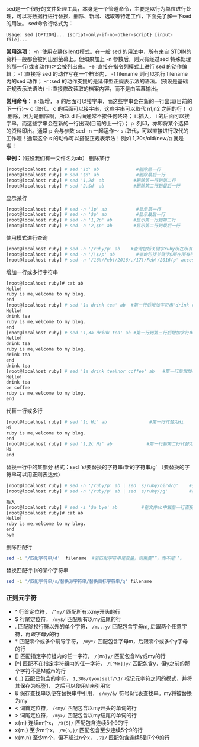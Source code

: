 sed是一个很好的文件处理工具，本身是一个管道命令，主要是以行为单位进行处理，可以将数据行进行替换、删除、新增、选取等特定工作，下面先了解一下sed的用法。
sed命令行格式为：
```
Usage: sed [OPTION]... {script-only-if-no-other-script} [input-file]...
```

**常用选项：**
-n ∶使用安静(silent)模式。在一般 sed 的用法中，所有来自 STDIN的资料一般都会被列出到萤幕上。但如果加上 -n 参数后，则只有经过sed 特殊处理的那一行(或者动作)才会被列出来。
-e ∶直接在指令列模式上进行 sed 的动作编辑；
-f ∶直接将 sed 的动作写在一个档案内， -f filename 则可以执行 filename 内的sed 动作；
-r ∶sed 的动作支援的是延伸型正规表示法的语法。(预设是基础正规表示法语法)
-i ∶直接修改读取的档案内容，而不是由萤幕输出。

**常用命令：**
a ∶新增， a 的后面可以接字串，而这些字串会在新的一行出现(目前的下一行)～
c ∶取代， c 的后面可以接字串，这些字串可以取代 n1,n2 之间的行！
d ∶删除，因为是删除啊，所以 d 后面通常不接任何咚咚；
i ∶插入， i 的后面可以接字串，而这些字串会在新的一行出现(目前的上一行)；
p ∶列印，亦即将某个选择的资料印出。通常 p 会与参数 sed -n 一起运作～
s ∶取代，可以直接进行取代的工作哩！通常这个 s 的动作可以搭配正规表示法！例如 1,20s/old/new/g 就是啦！

**举例：**（假设我们有一文件名为ab）
删除某行
```bash
[root@localhost ruby] # sed '1d' ab              #删除第一行
[root@localhost ruby] # sed '$d' ab              #删除最后一行
[root@localhost ruby] # sed '1,2d' ab           #删除第一行到第二行
[root@localhost ruby] # sed '2,$d' ab           #删除第二行到最后一行
```

显示某行
```bash
[root@localhost ruby] # sed -n '1p' ab           #显示第一行
[root@localhost ruby] # sed -n '$p' ab           #显示最后一行
[root@localhost ruby] # sed -n '1,2p' ab        #显示第一行到第二行
[root@localhost ruby] # sed -n '2,$p' ab        #显示第二行到最后一行
```

使用模式进行查询
```bash
[root@localhost ruby] # sed -n '/ruby/p' ab    #查询包括关键字ruby所在所有行
[root@localhost ruby] # sed -n '/\$/p' ab        #查询包括关键字$所在所有行，使用反斜线\屏蔽特殊含义
[root@localhost ruby] # sed -n '/16\/Feb\/2016/,/17\/Feb\/2016/p' access_log>20160216.log #列出nginx在某时间段的日志
```

增加一行或多行字符串
```bash
[root@localhost ruby]# cat ab
Hello!
ruby is me,welcome to my blog.
end
[root@localhost ruby] # sed '1a drink tea' ab  #第一行后增加字符串"drink tea"
Hello!
drink tea
ruby is me,welcome to my blog.
end
[root@localhost ruby] # sed '1,3a drink tea' ab #第一行到第三行后增加字符串"drink tea"
Hello!
drink tea
ruby is me,welcome to my blog.
drink tea
end
drink tea
[root@localhost ruby] # sed '1a drink tea\nor coffee' ab   #第一行后增加多行，使用换行符\n
Hello!
drink tea
or coffee
ruby is me,welcome to my blog.
end
```
代替一行或多行
```bash
[root@localhost ruby] # sed '1c Hi' ab                #第一行代替为Hi
Hi
ruby is me,welcome to my blog.
end
[root@localhost ruby] # sed '1,2c Hi' ab             #第一行到第二行代替为Hi
Hi
end
```

替换一行中的某部分
格式：sed 's/要替换的字符串/新的字符串/g'   （要替换的字符串可以用正则表达式）
```bash
[root@localhost ruby] # sed -n '/ruby/p' ab | sed 's/ruby/bird/g'    #替换ruby为bird
[root@localhost ruby] # sed -n '/ruby/p' ab | sed 's/ruby//g'        #删除ruby

插入
[root@localhost ruby] # sed -i '$a bye' ab         #在文件ab中最后一行直接输入"bye"
[root@localhost ruby]# cat ab
Hello!
ruby is me,welcome to my blog.
end
bye
```

删除匹配行
```bash
sed -i '/匹配字符串/d'  filename  #若匹配字符串是变量，则需要“”，而不是‘’。
```
替换匹配行中的某个字符串
```bash
sed -i '/匹配字符串/s/替换源字符串/替换目标字符串/g' filename
```

### 正则元字符
- ^ 行首定位符， `/^my/` 匹配所有以my开头的行
- $ 行尾定位符， `/my$/` 匹配所有以my结尾的行
- . 匹配除换行符以外的单个字符， `/m...y/` 匹配包含字母m, 后跟两个任意字符，再跟字母y的行
- \* 匹配零个或多个前导字符， `/my*/` 匹配包含字母m，后跟零个或多个y字母的行
- [] 匹配指定字符组内的任一字符， `/[Mn]y/` 匹配包含My或my的行
- [^] 匹配不在指定字符组内的任一字符， `/[^Mm]]y/` 匹配包含y，但y之前的那个字符不是M或m的行
- (...) 匹配已包含的字符， `1,30s/(you)self/\1r` 标记元字符之间的模式，并将其保存为标签1， 之后可以使用\1来引用它
- & 保存查找串以便在替换串中引用， `s/my/&/` 符号&代表查找串。my将被替换为my
- < 词首定位符， `/<my/` 匹配包含以my开头的单词的行
- \> 词尾定位符， `/my>/` 匹配包含以my结尾的单词的行
- x{m} 连续m个x， `/9{5}/` 匹配包含连续5个9的行
- x{m,} 至少m个x， `/9{5,}/` 匹配包含至少连续5个9的行
- x{m,n} 至少m个，但不超过n个x， `,7}/` 匹配包含连续5到7个9的行



